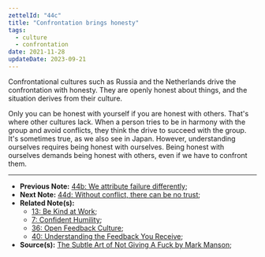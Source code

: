 ```yaml
---
zettelId: "44c"
title: "Confrontation brings honesty"
tags:
  - culture
  - confrontation
date: 2021-11-28
updateDate: 2023-09-21
---
```


Confrontational cultures such as Russia and the Netherlands drive the confrontation with honesty. They are openly honest about things, and the situation derives from their culture.

Only you can be honest with yourself if you are honest with others. That's where other cultures lack. When a person tries to be in harmony with the group and avoid conflicts, they think the drive to succeed with the group. It's sometimes true, as we also see in Japan. However, understanding ourselves requires being honest with ourselves. Being honest with ourselves demands being honest with others, even if we have to confront them.

---

- **Previous Note:** [44b: We attribute failure differently](/notes/44b/);
- **Next Note:** [44d: Without conflict, there can be no trust](/notes/44d/);
- **Related Note(s):**
  - [13: Be Kind at Work](/notes/13/);
  - [7: Confident Humility](/notes/7/);
  - [36: Open Feedback Culture](/notes/36/);
  - [40: Understanding the Feedback You Receive](/notes/40/);
- **Source(s):** [The Subtle Art of Not Giving A Fuck by Mark Manson](/books/the-subtle-art-of-not-giving-a-fuck-by-mark-manson-book-summary-review-and-notes/);
